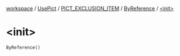 [workspace](../../../index.md) / [UsePict](../../index.md) / [PICT_EXCLUSION_ITEM](../index.md) / [ByReference](index.md) / [&lt;init&gt;](./-init-.md)

# &lt;init&gt;

`ByReference()`
